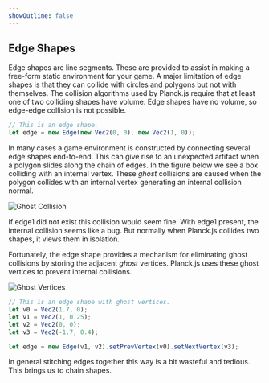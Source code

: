 ```yaml
---
showOutline: false
---
```


## Edge Shapes
Edge shapes are line segments. These are provided to assist in making a
free-form static environment for your game. A major limitation of edge
shapes is that they can collide with circles and polygons but not with
themselves. The collision algorithms used by Planck.js require that at least
one of two colliding shapes have volume. Edge shapes have no volume, so
edge-edge collision is not possible.

```js
// This is an edge shape.
let edge = new Edge(new Vec2(0, 0), new Vec2(1, 0));
```

In many cases a game environment is constructed by connecting several
edge shapes end-to-end. This can give rise to an unexpected artifact
when a polygon slides along the chain of edges. In the figure below we
see a box colliding with an internal vertex. These *ghost* collisions
are caused when the polygon collides with an internal vertex generating
an internal collision normal.

![Ghost Collision](/images/ghost_collision.svg)

If edge1 did not exist this collision would seem fine. With edge1
present, the internal collision seems like a bug. But normally when
Planck.js collides two shapes, it views them in isolation.

Fortunately, the edge shape provides a mechanism for eliminating ghost
collisions by storing the adjacent *ghost* vertices. Planck.js uses these
ghost vertices to prevent internal collisions.

![Ghost Vertices](/images/ghost_vertices.svg)

```js
// This is an edge shape with ghost vertices.
let v0 = Vec2(1.7, 0);
let v1 = Vec2(1, 0.25);
let v2 = Vec2(0, 0);
let v3 = Vec2(-1.7, 0.4);

let edge = new Edge(v1, v2).setPrevVertex(v0).setNextVertex(v3);
```

In general stitching edges together this way is a bit wasteful and
tedious. This brings us to chain shapes.
